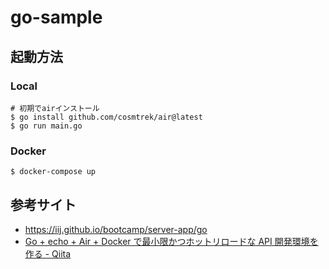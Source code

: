 # go-sample

## 起動方法

### Local

```
# 初期でairインストール
$ go install github.com/cosmtrek/air@latest
$ go run main.go
```

### Docker

```
$ docker-compose up
```

## 参考サイト

- https://iij.github.io/bootcamp/server-app/go
- [Go + echo + Air + Docker で最小限かつホットリロードな API 開発環境を作る - Qiita](https://qiita.com/345dvl/items/1dd12e19f10de034e0f5)
